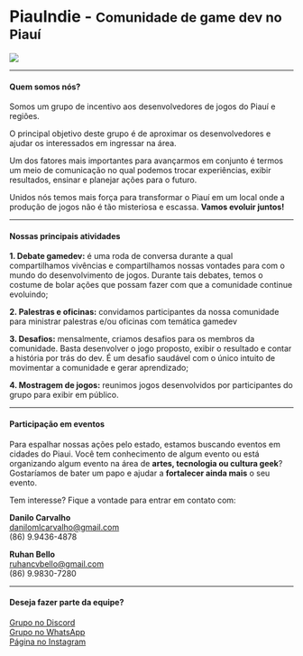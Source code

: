 # PiauIndie - <small>Comunidade de game dev no Piauí</small>

![](https://www.dropbox.com/s/x7edsnhae7rbh7b/Piauindie%20logo%20sem%20fundo.png?raw=1)

___
#### Quem somos nós?
Somos um grupo de incentivo aos desenvolvedores de jogos do Piauí e regiões.
  
O principal objetivo deste grupo é de aproximar os desenvolvedores e ajudar os interessados em ingressar na área. 

Um dos fatores mais importantes para avançarmos em conjunto é termos um meio de comunicação no qual podemos trocar experiências, exibir resultados, ensinar e planejar ações para o futuro.

Unidos nós temos mais força para transformar o Piauí em um local onde a produção de jogos não é tão misteriosa e escassa. **Vamos evoluir juntos!**

___
#### Nossas principais atividades
**1. Debate gamedev:** é uma roda de conversa durante a qual compartilhamos vivências e compartilhamos nossas vontades para com o mundo do desenvolvimento de jogos. Durante tais debates, temos o costume de bolar ações que possam fazer com que a comunidade continue evoluindo;
  
**2. Palestras e oficinas:** convidamos participantes da nossa comunidade para ministrar palestras e/ou oficinas com temática gamedev
  
**3. Desafios:** mensalmente, criamos desafios para os membros da comunidade. Basta desenvolver o jogo proposto, exibir o resultado e contar a história por trás do dev. É um desafio saudável com o único intuito de movimentar a comunidade e gerar aprendizado;
    
**4. Mostragem de jogos:** reunimos jogos desenvolvidos por participantes do grupo para exibir em público.  
___
#### Participação em eventos
Para espalhar nossas ações pelo estado, estamos buscando eventos em cidades do Piaui. Você tem conhecimento de algum evento ou está organizando algum evento na área de **artes, tecnologia ou cultura geek**? Gostaríamos de bater um papo e ajudar a **fortalecer ainda mais** o seu evento.

Tem interesse? Fique a vontade para entrar em contato com:

**Danilo Carvalho**  
danilomlcarvalho@gmail.com  
(86) 9.9436-4878

**Ruhan Bello**  
ruhancvbello@gmail.com  
(86) 9.9830-7280

___
#### Deseja fazer parte da equipe?

[Grupo no Discord](https://discord.gg/k99tVTx)  
[Grupo no WhatsApp](https://chat.whatsapp.com/FgZDYhQwPJMERF1mp2utbd)  
[Página no Instagram](https://www.instagram.com/piauindie/)

